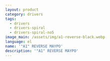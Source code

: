 ```yaml
---
layout: product
category: drivers
tags:
  - drivers
  - drivers-spiral
  - drivers-spiral-no5
image_main: /assets/img/a1-reverse-black.webp
language: el
name: '"A1" REVERSE ΜΑΥΡΟ'
description: '"A1" REVERSE ΜΑΥΡΟ'
---
```

